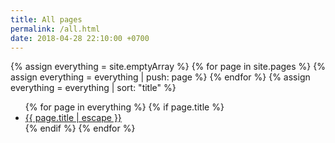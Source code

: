 ```yaml
---
title: All pages
permalink: /all.html
date: 2018-04-28 22:10:00 +0700
---
```


{% assign everything = site.emptyArray %}
{% for page in site.pages %}
{% assign everything = everything | push: page %}
{% endfor %}
{% assign everything = everything | sort: "title" %}

<ul>
{% for page in everything %}
{% if page.title %}
<li><a href="{{ page.url }}">{{ page.title | escape }}</a></li>
{% endif %}
{% endfor %}
</ul>
